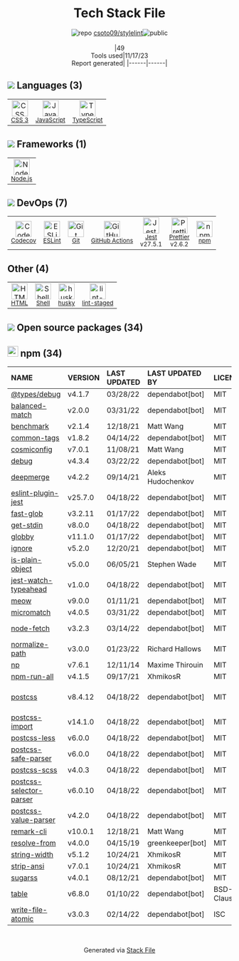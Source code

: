 <!--
--- Readme.md Snippet without images Start ---
## Tech Stack
csoto09/stylelint is built on the following main stack:
- [Jest](http://facebook.github.io/jest/) – Javascript Testing Framework
- [Node.js](http://nodejs.org/) – Frameworks (Full Stack)
- [JavaScript](https://developer.mozilla.org/en-US/docs/Web/JavaScript) – Languages
- [TypeScript](http://www.typescriptlang.org) – Languages
- [Codecov](https://codecov.io/) – Code Coverage
- [ESLint](http://eslint.org/) – Code Review
- [Shell](https://en.wikipedia.org/wiki/Shell_script) – Shells
- [Prettier](https://prettier.io/) – Code Review
- [GitHub Actions](https://github.com/features/actions) – Continuous Integration

Full tech stack [here](/techstack.md)
--- Readme.md Snippet without images End ---

--- Readme.md Snippet with images Start ---
## Tech Stack
csoto09/stylelint is built on the following main stack:
- <img width='25' height='25' src='https://img.stackshare.io/service/830/jest.png' alt='Jest'/> [Jest](http://facebook.github.io/jest/) – Javascript Testing Framework
- <img width='25' height='25' src='https://img.stackshare.io/service/1011/n1JRsFeB_400x400.png' alt='Node.js'/> [Node.js](http://nodejs.org/) – Frameworks (Full Stack)
- <img width='25' height='25' src='https://img.stackshare.io/service/1209/javascript.jpeg' alt='JavaScript'/> [JavaScript](https://developer.mozilla.org/en-US/docs/Web/JavaScript) – Languages
- <img width='25' height='25' src='https://img.stackshare.io/service/1612/bynNY5dJ.jpg' alt='TypeScript'/> [TypeScript](http://www.typescriptlang.org) – Languages
- <img width='25' height='25' src='https://img.stackshare.io/service/2673/Codecov_Mark_Circle_Pink.png' alt='Codecov'/> [Codecov](https://codecov.io/) – Code Coverage
- <img width='25' height='25' src='https://img.stackshare.io/service/3337/Q4L7Jncy.jpg' alt='ESLint'/> [ESLint](http://eslint.org/) – Code Review
- <img width='25' height='25' src='https://img.stackshare.io/service/4631/default_c2062d40130562bdc836c13dbca02d318205a962.png' alt='Shell'/> [Shell](https://en.wikipedia.org/wiki/Shell_script) – Shells
- <img width='25' height='25' src='https://img.stackshare.io/service/7035/default_66f265943abed56bcdbfca1c866a4261b1fbb063.jpg' alt='Prettier'/> [Prettier](https://prettier.io/) – Code Review
- <img width='25' height='25' src='https://img.stackshare.io/service/11563/actions.png' alt='GitHub Actions'/> [GitHub Actions](https://github.com/features/actions) – Continuous Integration

Full tech stack [here](/techstack.md)
--- Readme.md Snippet with images End ---
-->
<div align="center">

# Tech Stack File
![](https://img.stackshare.io/repo.svg "repo") [csoto09/stylelint](https://github.com/csoto09/stylelint)![](https://img.stackshare.io/public_badge.svg "public")
<br/><br/>
|49<br/>Tools used|11/17/23 <br/>Report generated|
|------|------|
</div>

## <img src='https://img.stackshare.io/languages.svg'/> Languages (3)
<table><tr>
  <td align='center'>
  <img width='36' height='36' src='https://img.stackshare.io/service/6727/css.png' alt='CSS 3'>
  <br>
  <sub><a href="https://developer.mozilla.org/en-US/docs/Web/CSS/CSS3">CSS 3</a></sub>
  <br>
  <sub></sub>
</td>

<td align='center'>
  <img width='36' height='36' src='https://img.stackshare.io/service/1209/javascript.jpeg' alt='JavaScript'>
  <br>
  <sub><a href="https://developer.mozilla.org/en-US/docs/Web/JavaScript">JavaScript</a></sub>
  <br>
  <sub></sub>
</td>

<td align='center'>
  <img width='36' height='36' src='https://img.stackshare.io/service/1612/bynNY5dJ.jpg' alt='TypeScript'>
  <br>
  <sub><a href="http://www.typescriptlang.org">TypeScript</a></sub>
  <br>
  <sub></sub>
</td>

</tr>
</table>

## <img src='https://img.stackshare.io/frameworks.svg'/> Frameworks (1)
<table><tr>
  <td align='center'>
  <img width='36' height='36' src='https://img.stackshare.io/service/1011/n1JRsFeB_400x400.png' alt='Node.js'>
  <br>
  <sub><a href="http://nodejs.org/">Node.js</a></sub>
  <br>
  <sub></sub>
</td>

</tr>
</table>

## <img src='https://img.stackshare.io/devops.svg'/> DevOps (7)
<table><tr>
  <td align='center'>
  <img width='36' height='36' src='https://img.stackshare.io/service/2673/Codecov_Mark_Circle_Pink.png' alt='Codecov'>
  <br>
  <sub><a href="https://codecov.io/">Codecov</a></sub>
  <br>
  <sub></sub>
</td>

<td align='center'>
  <img width='36' height='36' src='https://img.stackshare.io/service/3337/Q4L7Jncy.jpg' alt='ESLint'>
  <br>
  <sub><a href="http://eslint.org/">ESLint</a></sub>
  <br>
  <sub></sub>
</td>

<td align='center'>
  <img width='36' height='36' src='https://img.stackshare.io/service/1046/git.png' alt='Git'>
  <br>
  <sub><a href="http://git-scm.com/">Git</a></sub>
  <br>
  <sub></sub>
</td>

<td align='center'>
  <img width='36' height='36' src='https://img.stackshare.io/service/11563/actions.png' alt='GitHub Actions'>
  <br>
  <sub><a href="https://github.com/features/actions">GitHub Actions</a></sub>
  <br>
  <sub></sub>
</td>

<td align='center'>
  <img width='36' height='36' src='https://img.stackshare.io/service/830/jest.png' alt='Jest'>
  <br>
  <sub><a href="http://facebook.github.io/jest/">Jest</a></sub>
  <br>
  <sub>v27.5.1</sub>
</td>

<td align='center'>
  <img width='36' height='36' src='https://img.stackshare.io/service/7035/default_66f265943abed56bcdbfca1c866a4261b1fbb063.jpg' alt='Prettier'>
  <br>
  <sub><a href="https://prettier.io/">Prettier</a></sub>
  <br>
  <sub>v2.6.2</sub>
</td>

<td align='center'>
  <img width='36' height='36' src='https://img.stackshare.io/service/1120/lejvzrnlpb308aftn31u.png' alt='npm'>
  <br>
  <sub><a href="https://www.npmjs.com/">npm</a></sub>
  <br>
  <sub></sub>
</td>

</tr>
</table>

## Other (4)
<table><tr>
  <td align='center'>
  <img width='36' height='36' src='https://img.stackshare.io/service/2270/no-img-open-source.png' alt='HTML'>
  <br>
  <sub><a href="http://">HTML</a></sub>
  <br>
  <sub></sub>
</td>

<td align='center'>
  <img width='36' height='36' src='https://img.stackshare.io/service/4631/default_c2062d40130562bdc836c13dbca02d318205a962.png' alt='Shell'>
  <br>
  <sub><a href="https://en.wikipedia.org/wiki/Shell_script">Shell</a></sub>
  <br>
  <sub></sub>
</td>

<td align='center'>
  <img width='36' height='36' src='https://img.stackshare.io/service/9527/5502029.jpeg' alt='husky'>
  <br>
  <sub><a href="https://github.com/typicode/husky">husky</a></sub>
  <br>
  <sub></sub>
</td>

<td align='center'>
  <img width='36' height='36' src='https://img.stackshare.io/service/10577/11071.jpeg' alt='lint-staged'>
  <br>
  <sub><a href="https://github.com/okonet/lint-staged">lint-staged</a></sub>
  <br>
  <sub></sub>
</td>

</tr>
</table>


## <img src='https://img.stackshare.io/group.svg' /> Open source packages (34)</h2>

## <img width='24' height='24' src='https://img.stackshare.io/service/1120/lejvzrnlpb308aftn31u.png'/> npm (34)

|NAME|VERSION|LAST UPDATED|LAST UPDATED BY|LICENSE|VULNERABILITIES|
|:------|:------|:------|:------|:------|:------|
|[@types/debug](https://www.npmjs.com/@types/debug)|v4.1.7|03/28/22|dependabot[bot] |MIT|N/A|
|[balanced-match](https://www.npmjs.com/balanced-match)|v2.0.0|03/31/22|dependabot[bot] |MIT|N/A|
|[benchmark](https://www.npmjs.com/benchmark)|v2.1.4|12/18/21|Matt Wang |MIT|N/A|
|[common-tags](https://www.npmjs.com/common-tags)|v1.8.2|04/14/22|dependabot[bot] |MIT|N/A|
|[cosmiconfig](https://www.npmjs.com/cosmiconfig)|v7.0.1|11/08/21|Matt Wang |MIT|N/A|
|[debug](https://www.npmjs.com/debug)|v4.3.4|03/22/22|dependabot[bot] |MIT|N/A|
|[deepmerge](https://www.npmjs.com/deepmerge)|v4.2.2|09/14/21|Aleks Hudochenkov |MIT|N/A|
|[eslint-plugin-jest](https://www.npmjs.com/eslint-plugin-jest)|v25.7.0|04/18/22|dependabot[bot] |MIT|N/A|
|[fast-glob](https://www.npmjs.com/fast-glob)|v3.2.11|01/17/22|dependabot[bot] |MIT|N/A|
|[get-stdin](https://www.npmjs.com/get-stdin)|v8.0.0|04/18/22|dependabot[bot] |MIT|N/A|
|[globby](https://www.npmjs.com/globby)|v11.1.0|01/17/22|dependabot[bot] |MIT|N/A|
|[ignore](https://www.npmjs.com/ignore)|v5.2.0|12/20/21|dependabot[bot] |MIT|N/A|
|[is-plain-object](https://www.npmjs.com/is-plain-object)|v5.0.0|06/05/21|Stephen Wade |MIT|N/A|
|[jest-watch-typeahead](https://www.npmjs.com/jest-watch-typeahead)|v1.0.0|04/18/22|dependabot[bot] |MIT|N/A|
|[meow](https://www.npmjs.com/meow)|v9.0.0|01/11/21|dependabot[bot] |MIT|N/A|
|[micromatch](https://www.npmjs.com/micromatch)|v4.0.5|03/31/22|dependabot[bot] |MIT|N/A|
|[node-fetch](https://www.npmjs.com/node-fetch)|v3.2.3|03/14/22|dependabot[bot] |MIT|[CVE-2022-2596](https://github.com/advisories/GHSA-vp56-6g26-6827) (Moderate)|
|[normalize-path](https://www.npmjs.com/normalize-path)|v3.0.0|01/23/22|Richard Hallows |MIT|N/A|
|[np](https://www.npmjs.com/np)|v7.6.1|12/11/14|Maxime Thirouin |MIT|N/A|
|[npm-run-all](https://www.npmjs.com/npm-run-all)|v4.1.5|09/17/21|XhmikosR |MIT|N/A|
|[postcss](https://www.npmjs.com/postcss)|v8.4.12|04/18/22|dependabot[bot] |MIT|[CVE-2023-44270](https://github.com/advisories/GHSA-7fh5-64p2-3v2j) (Moderate)|
|[postcss-import](https://www.npmjs.com/postcss-import)|v14.1.0|04/18/22|dependabot[bot] |MIT|N/A|
|[postcss-less](https://www.npmjs.com/postcss-less)|v6.0.0|04/18/22|dependabot[bot] |MIT|N/A|
|[postcss-safe-parser](https://www.npmjs.com/postcss-safe-parser)|v6.0.0|04/18/22|dependabot[bot] |MIT|N/A|
|[postcss-scss](https://www.npmjs.com/postcss-scss)|v4.0.3|04/18/22|dependabot[bot] |MIT|N/A|
|[postcss-selector-parser](https://www.npmjs.com/postcss-selector-parser)|v6.0.10|04/18/22|dependabot[bot] |MIT|N/A|
|[postcss-value-parser](https://www.npmjs.com/postcss-value-parser)|v4.2.0|04/18/22|dependabot[bot] |MIT|N/A|
|[remark-cli](https://www.npmjs.com/remark-cli)|v10.0.1|12/18/21|Matt Wang |MIT|N/A|
|[resolve-from](https://www.npmjs.com/resolve-from)|v4.0.0|04/15/19|greenkeeper[bot] |MIT|N/A|
|[string-width](https://www.npmjs.com/string-width)|v5.1.2|10/24/21|XhmikosR |MIT|N/A|
|[strip-ansi](https://www.npmjs.com/strip-ansi)|v7.0.1|10/24/21|XhmikosR |MIT|N/A|
|[sugarss](https://www.npmjs.com/sugarss)|v4.0.1|08/12/21|dependabot[bot] |MIT|N/A|
|[table](https://www.npmjs.com/table)|v6.8.0|01/10/22|dependabot[bot] |BSD-3-Clause|N/A|
|[write-file-atomic](https://www.npmjs.com/write-file-atomic)|v3.0.3|02/14/22|dependabot[bot] |ISC|N/A|

<br/>
<div align='center'>

Generated via [Stack File](https://github.com/marketplace/stack-file)
